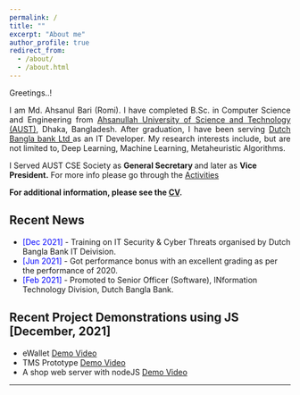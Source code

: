 ```yaml
---
permalink: /
title: ""
excerpt: "About me"
author_profile: true
redirect_from:
  - /about/
  - /about.html
---
```

Greetings..!

<div style="text-align: justify"> 

I am Md. Ahsanul Bari (Romi). I have completed B.Sc. in Computer Science and Engineering from <a href="http://aust.edu/">Ahsanullah University of Science and Technology (AUST)</a>, Dhaka, Bangladesh. After graduation, I have been serving <a href="https://www.dutchbanglabank.com/"> Dutch Bangla bank Ltd </a> as an IT Developer. My research interests include, but are not limited to, Deep Learning, Machine Learning, Metaheuristic Algorithms.<br /></div>

I Served AUST CSE Society as <b> General Secretary </b> and later as <b> Vice President.</b>
For more info please go through the [Activities](https://ahsanulbariromi.github.io/ahsanul-bari.github.io/activities/)<br />


**For additional information, please see the [CV](https://ahsanulbariromi.github.io/ahsanul-bari.github.io/cv/).**

## Recent News

- <span style="color:Blue"> [Dec 2021] </span> - Training on IT Security & Cyber Threats organised by Dutch Bangla Bank IT Deivision.
- <span style="color:Blue"> [Jun 2021] </span> - Got performance bonus with an excellent grading as per the performance of 2020.
- <span style="color:Blue"> [Feb 2021] </span> - Promoted to Senior Officer (Software), INformation Technology Division, Dutch Bangla Bank.

## Recent Project Demonstrations using JS [December, 2021]

- eWallet [Demo Video](https://www.youtube.com/watch?v=RC4LydV7VXs) <br />
- TMS Prototype [Demo Video](https://www.youtube.com/watch?v=TfQlj9YMgtM) <br />
- A shop web server with nodeJS [Demo Video](https://www.youtube.com/watch?v=FJtUcVkxkIQ)

---
